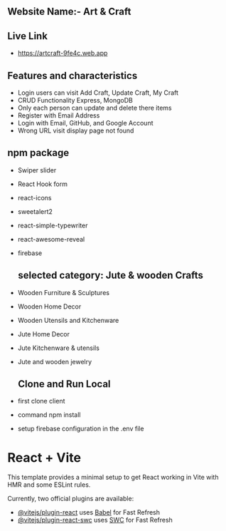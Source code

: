 

## Website Name:- Art & Craft

## Live Link
- https://artcraft-9fe4c.web.app
  
## Features and characteristics
- Login users can visit Add Craft, Update Craft, My Craft
-  CRUD Functionality Express, MongoDB
-  Only each person can update and delete there items
- Register with Email Address 
- Login with Email, GitHub, and Google Account
- Wrong URL visit display page not found

## npm package
- Swiper slider
- React Hook form
- react-icons
- sweetalert2
- react-simple-typewriter
- react-awesome-reveal
- firebase

  ## selected category:  Jute & wooden Crafts
- Wooden Furniture & Sculptures
- Wooden Home Decor
- Wooden Utensils and Kitchenware
- Jute Home Decor
- Jute Kitchenware & utensils
- Jute and wooden jewelry

    ## Clone and Run Local
-  first clone client
-  command npm install
-  setup firebase configuration in the .env file

# React + Vite

This template provides a minimal setup to get React working in Vite with HMR and some ESLint rules.

Currently, two official plugins are available:

- [@vitejs/plugin-react](https://github.com/vitejs/vite-plugin-react/blob/main/packages/plugin-react/README.md) uses [Babel](https://babeljs.io/) for Fast Refresh
- [@vitejs/plugin-react-swc](https://github.com/vitejs/vite-plugin-react-swc) uses [SWC](https://swc.rs/) for Fast Refresh
